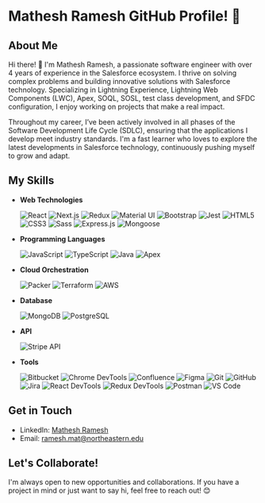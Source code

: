 # Mathesh Ramesh GitHub Profile! 👋

## About Me
Hi there! 👋 I'm Mathesh Ramesh, a passionate software engineer with over 4 years of experience in the Salesforce ecosystem.
I thrive on solving complex problems and building innovative solutions with Salesforce technology. Specializing in Lightning Experience, Lightning Web Components (LWC), Apex, SOQL, SOSL, test class development, and SFDC configuration, I enjoy working on projects that make a real impact.

Throughout my career, I’ve been actively involved in all phases of the Software Development Life Cycle (SDLC), ensuring that the applications I develop meet industry standards. I'm a fast learner who loves to explore the latest developments in Salesforce technology, continuously pushing myself to grow and adapt.



## My Skills
- **Web Technologies**  

  ![React](https://img.shields.io/badge/-React-black?style=flat-square&logo=react)
  ![Next.js](https://img.shields.io/badge/-Next.js-black?style=flat-square&logo=nextdotjs)
  ![Redux](https://img.shields.io/badge/-Redux-764ABC?style=flat-square&logo=redux)
  ![Material UI](https://img.shields.io/badge/-Material%20UI-0081CB?style=flat-square&logo=mui)
  ![Bootstrap](https://img.shields.io/badge/-Bootstrap-563D7C?style=flat-square&logo=bootstrap)
  ![Jest](https://img.shields.io/badge/-Jest-C21325?style=flat-square&logo=jest)
  ![HTML5](https://img.shields.io/badge/-HTML5-E34F26?style=flat-square&logo=html5&logoColor=white)
  ![CSS3](https://img.shields.io/badge/-CSS3-1572B6?style=flat-square&logo=css3)
  ![Sass](https://img.shields.io/badge/-Sass-CC6699?style=flat-square&logo=sass)
  ![Express.js](https://img.shields.io/badge/-Express.js-000000?style=flat-square&logo=express)
  ![Mongoose](https://img.shields.io/badge/-Mongoose-880000?style=flat-square&logo=mongoose)

- **Programming Languages**  

  ![JavaScript](https://img.shields.io/badge/-JavaScript-black?style=flat-square&logo=javascript)
  ![TypeScript](https://img.shields.io/badge/-TypeScript-007ACC?style=flat-square&logo=typescript)
  ![Java](https://img.shields.io/badge/-Java-E34A86?style=flat-square&logo=java)
  ![Apex](https://img.shields.io/badge/-Apex-E34A86?style=flat-square&logo=Apex)

- **Cloud Orchestration**

  ![Packer](https://img.shields.io/badge/-Packer-2496ED?style=flat-square&logo=packer)
  ![Terraform](https://img.shields.io/badge/-Terraform-7B42BC?style=flat-square&logo=terraform)
  ![AWS](https://img.shields.io/badge/-AWS%20S3-232F3E?style=flat-square&logo=amazons3)
  

- **Database**
  
  ![MongoDB](https://img.shields.io/badge/-MongoDB-47A248?style=flat-square&logo=mongodb)
  ![PostgreSQL](https://img.shields.io/badge/-PostgreSQL-336791?style=flat-square&logo=postgresql)

- **API**
  
  ![Stripe API](https://img.shields.io/badge/-Stripe%20API-008CDD?style=flat-square&logo=stripe)

  
- **Tools**  

  ![Bitbucket](https://img.shields.io/badge/-Bitbucket-0052CC?style=flat-square&logo=bitbucket)
  ![Chrome DevTools](https://img.shields.io/badge/-Chrome%20DevTools-4285F4?style=flat-square&logo=googlechrome)
  ![Confluence](https://img.shields.io/badge/-Confluence-172B4D?style=flat-square&logo=confluence)
  ![Figma](https://img.shields.io/badge/-Figma-F24E1E?style=flat-square&logo=figma)
  ![Git](https://img.shields.io/badge/-Git-F05032?style=flat-square&logo=git)
  ![GitHub](https://img.shields.io/badge/-GitHub-181717?style=flat-square&logo=github)
  ![Jira](https://img.shields.io/badge/-Jira-0052CC?style=flat-square&logo=jira)
  ![React DevTools](https://img.shields.io/badge/-React%20DevTools-61DAFB?style=flat-square&logo=react)
  ![Redux DevTools](https://img.shields.io/badge/-Redux%20DevTools-764ABC?style=flat-square&logo=redux)
  ![Postman](https://img.shields.io/badge/-Postman-FF6C37?style=flat-square&logo=postman)
  ![VS Code](https://img.shields.io/badge/-VS%20Code-007ACC?style=flat-square&logo=visualstudiocode)




## Get in Touch
- LinkedIn: [Mathesh Ramesh](https://www.linkedin.com/in/mathesh-ramesh/)
- Email: [ramesh.mat@northeastern.edu](mailto:ramesh.mat@northeastern.edu)

## Let's Collaborate!
I'm always open to new opportunities and collaborations. If you have a project in mind or just want to say hi, feel free to reach out! 😊


<!---
MatheshRamesh/MatheshRamesh is a ✨ special ✨ repository because its `README.md` (this file) appears on your GitHub profile.
You can click the Preview link to take a look at your changes.
--->
